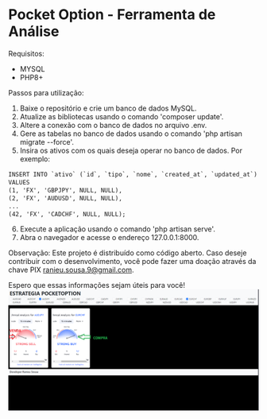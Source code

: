 

# Pocket Option - Ferramenta de Análise

Requisitos:
- MYSQL
- PHP8+

Passos para utilização:
1. Baixe o repositório e crie um banco de dados MySQL.
2. Atualize as bibliotecas usando o comando 'composer update'.
3. Altere a conexão com o banco de dados no arquivo .env.
4. Gere as tabelas no banco de dados usando o comando 'php artisan migrate --force'.
5. Insira os ativos com os quais deseja operar no banco de dados. Por exemplo:

```
INSERT INTO `ativo` (`id`, `tipo`, `nome`, `created_at`, `updated_at`) VALUES
(1, 'FX', 'GBPJPY', NULL, NULL),
(2, 'FX', 'AUDUSD', NULL, NULL),
...
(42, 'FX', 'CADCHF', NULL, NULL);
```

6. Execute a aplicação usando o comando 'php artisan serve'.
7. Abra o navegador e acesse o endereço 127.0.0.1:8000.

Observação: Este projeto é distribuído como código aberto. Caso deseje contribuir com o desenvolvimento, você pode fazer uma doação através da chave PIX ranieu.sousa.9@gmail.com.

Espero que essas informações sejam úteis para você!
![Descrição da imagem](https://raw.githubusercontent.com/RanieuSousa/pocketoption/main/Sem%20t%C3%ADtulo.png)